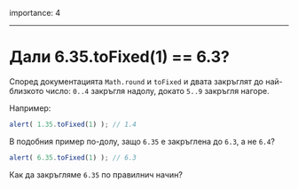 importance: 4

---

# Дали 6.35.toFixed(1) == 6.3?

Според документацията `Math.round` и `toFixed` и двата закръглят до най-близкото число: `0..4` закръгля надолу, докато `5..9` закръгля нагоре.

Например:

```js run
alert( 1.35.toFixed(1) ); // 1.4
```

В подобния пример по-долу, защо `6.35` е закръглена до `6.3`, а не `6.4`?

```js run
alert( 6.35.toFixed(1) ); // 6.3
```

Как да закръгляме `6.35` по правилнич начин?

